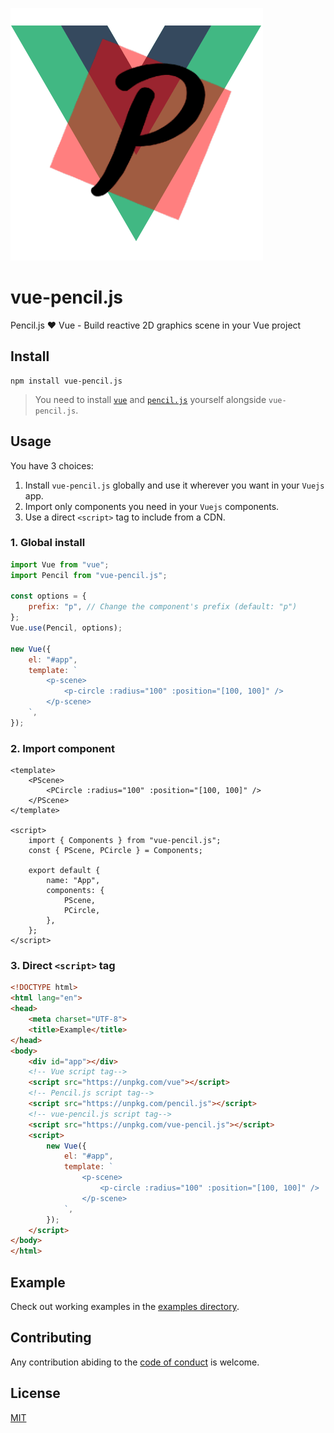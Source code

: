 ![vue-pencil.js logo](media/logo.png)

# vue-pencil.js
Pencil.js ❤️ Vue - Build reactive 2D graphics scene in your Vue project


## Install

    npm install vue-pencil.js

> You need to install [`vue`](https://github.com/vuejs/vue) and [`pencil.js`](https://github.com/pencil-js/pencil.js) yourself alongside `vue-pencil.js`.


## Usage

You have 3 choices:
 1. Install `vue-pencil.js` globally and use it wherever you want in your `Vuejs` app.
 2. Import only components you need in your `Vuejs` components.
 3. Use a direct `<script>` tag to include from a CDN.

### 1. Global install

```js
import Vue from "vue";
import Pencil from "vue-pencil.js";

const options = {
    prefix: "p", // Change the component's prefix (default: "p")
};
Vue.use(Pencil, options);

new Vue({
    el: "#app",
    template: `
        <p-scene>
            <p-circle :radius="100" :position="[100, 100]" />
        </p-scene>
    `,
});
```

### 2. Import component

```vue
<template>
    <PScene>
        <PCircle :radius="100" :position="[100, 100]" />
    </PScene>
</template>

<script>
    import { Components } from "vue-pencil.js";
    const { PScene, PCircle } = Components;

    export default {
        name: "App",
        components: {
            PScene,
            PCircle,
        },
    };
</script>
```

### 3. Direct `<script>` tag

```html
<!DOCTYPE html>
<html lang="en">
<head>
    <meta charset="UTF-8">
    <title>Example</title>
</head>
<body>
    <div id="app"></div>
    <!-- Vue script tag-->
    <script src="https://unpkg.com/vue"></script>
    <!-- Pencil.js script tag-->
    <script src="https://unpkg.com/pencil.js"></script>
    <!-- vue-pencil.js script tag-->
    <script src="https://unpkg.com/vue-pencil.js"></script>
    <script>
        new Vue({
            el: "#app",
            template: `
                <p-scene>
                    <p-circle :radius="100" :position="[100, 100]" />
                </p-scene>
            `,
        });
    </script>
</body>
</html>
```


## Example

Check out working examples in the [examples directory](./examples).


## Contributing

Any contribution abiding to the [code of conduct](https://github.com/pencil-js/.github/blob/master/code_of_conduct.md) is welcome.


## License

[MIT](license)
